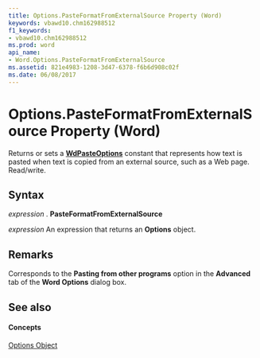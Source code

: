 ```yaml
---
title: Options.PasteFormatFromExternalSource Property (Word)
keywords: vbawd10.chm162988512
f1_keywords:
- vbawd10.chm162988512
ms.prod: word
api_name:
- Word.Options.PasteFormatFromExternalSource
ms.assetid: 821e4983-1208-3d47-6378-f6b6d908c02f
ms.date: 06/08/2017
---
```



# Options.PasteFormatFromExternalSource Property (Word)

Returns or sets a **[WdPasteOptions](wdpasteoptions-enumeration-word.md)** constant that represents how text is pasted when text is copied from an external source, such as a Web page. Read/write.


## Syntax

 _expression_ . **PasteFormatFromExternalSource**

 _expression_ An expression that returns an **Options** object.


## Remarks

Corresponds to the **Pasting from other programs** option in the **Advanced** tab of the **Word Options** dialog box.


## See also


#### Concepts


[Options Object](options-object-word.md)

